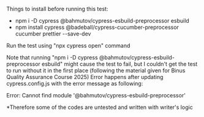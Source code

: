Things to install before running this test:
- npm i -D cypress @bahmutov/cypress-esbuild-preprocessor esbuild
- npm install cypress @badeball/cypress-cucumber-preprocessor cucumber prettier --save-dev

Run the test using "npx cypress open" command

Note that running "npm i -D cypress @bahmutov/cypress-esbuild-preprocessor esbuild" might cause the test to fail, but I couldn't get the test to run without it in the first place (following the material given for Binus Quality Assurance Course 2025)
Error happens after updating cypress.config.js with the error message as following:

Error: Cannot find module '@bahmutov/cypress-esbuild-preprocessor'

*Therefore some of the codes are untested and written with writer's logic
